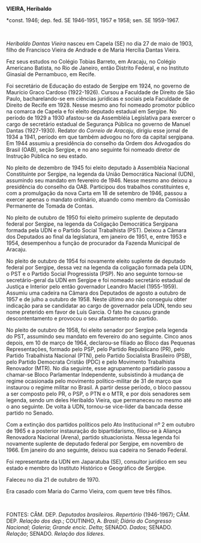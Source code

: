 **VIEIRA, Heribaldo**

\*const. 1946; dep. fed. SE 1946-1951, 1957 e 1958; sen. SE 1959-1967.

 

*Heribaldo Dantas Vieira* nasceu em Capela (SE) no dia 27 de maio de
1903, filho de Francisco Vieira de Andrade e de Maria Hercília Dantas
Vieira.

Fez seus estudos no Colégio Tobias Barreto, em Aracaju, no Colégio
Americano Batista, no Rio de Janeiro, então Distrito Federal, e no
Instituto Ginasial de Pernambuco, em Recife.

Foi secretário de Educação do estado de Sergipe em 1924, no governo de
Maurício Graco Cardoso (1922-1926). Cursou a Faculdade de Direito de São
Paulo, bacharelando-se em ciências jurídicas e sociais pela Faculdade de
Direito de Recife em 1928. Nesse mesmo ano foi nomeado promotor público
na comarca de Capela e foi eleito deputado estadual em Sergipe. No
período de 1929 a 1930 afastou-se da Assembléia Legislativa para exercer
o cargo de secretário estadual de Segurança Pública no governo de Manuel
Dantas (1927-1930). Redator do *Correio de Aracaju*, dirigiu esse jornal
de 1934 a 1941, período em que também advogou no foro da capital
sergipana. Em 1944 assumiu a presidência do conselho da Ordem dos
Advogados do Brasil (OAB), seção Sergipe, e no ano seguinte foi nomeado
diretor de Instrução Pública no seu estado.

No pleito de dezembro de 1945 foi eleito deputado à Assembléia Nacional
Constituinte por Sergipe, na legenda da União Democrática Nacional
(UDN), assumindo seu mandato em fevereiro de 1946. Nesse mesmo ano
deixou a presidência do conselho da OAB. Participou dos trabalhos
constituintes e, com a promulgação da nova Carta em 18 de setembro de
1946, passou a exercer apenas o mandato ordinário, atuando como membro
da Comissão Permanente de Tomada de Contas.

No pleito de outubro de 1950 foi eleito primeiro suplente de deputado
federal por Sergipe, na legenda da Coligação Democrática Sergipana
formada pela UDN e o Partido Social Trabalhista (PST). Deixou a Câmara
dos Deputados ao final da legislatura, em janeiro de 1951, e, entre 1953
e 1954, desempenhou a função de procurador da Fazenda Municipal de
Aracaju.

No pleito de outubro de 1954 foi novamente eleito suplente de deputado
federal por Sergipe, dessa vez na legenda da coligação formada pela UDN,
o PST e o Partido Social Progressista (PSP). No ano seguinte tornou-se
secretário-geral da UDN em Sergipe e foi nomeado secretário estadual de
Justiça e Interior pelo então governador Leandro Maciel (1955-1959).
Assumiu uma cadeira na Câmara dos Deputados de agosto a outubro de 1957
e de julho a outubro de 1958. Neste último ano não conseguiu obter
indicação para se candidatar ao cargo de governador pela UDN, tendo seu
nome preterido em favor de Luís Garcia. O fato lhe causou grande
descontentamento e provocou o seu afastamento do partido.

No pleito de outubro de 1958, foi eleito senador por Sergipe pela
legenda do PST, assumindo seu mandato em fevereiro do ano seguinte.
Cinco anos depois, em 10 de março de 1964, declarou-se filiado ao Bloco
das Pequenas Representações, formado pelo PSP, pelo Partido Republicano
(PR), pelo Partido Trabalhista Nacional (PTN), pelo Partido Socialista
Brasileiro (PSB), pelo Partido Democrata Cristão (PDC) e pelo Movimento
Trabalhista Renovador (MTR). No dia seguinte, esse agrupamento
partidário passou a chamar-se Bloco Parlamentar Independente,
subsistindo à mudança de regime ocasionada pelo movimento
político-militar de 31 de março que instaurou o regime militar no
Brasil. A partir desse período, o bloco passou a ser composto pelo PR, o
PSP, o PTN e o MTR, e por dois senadores sem legenda, sendo um deles
Heribaldo Vieira, que permaneceu no mesmo até o ano seguinte. De volta à
UDN, tornou-se vice-líder da bancada desse partido no Senado.

Com a extinção dos partidos políticos pelo Ato Institucional nº 2 em
outubro de 1965 e a posterior instauração do bipartidarismo, filiou-se à
Aliança Renovadora Nacional (Arena), partido situacionista. Nessa
legenda foi novamente suplente de deputado federal por Sergipe, em
novembro de 1966. Em janeiro do ano seguinte, deixou sua cadeira no
Senado Federal.

Foi representante da UDN em Japaratuba (SE), consultor jurídico em seu
estado e membro do Instituto Histórico e Geográfico de Sergipe.

Faleceu no dia 21 de outubro de 1970.

Era casado com Maria do Carmo Vieira, com quem teve três filhos.

 

FONTES: CÂM. DEP. *Deputados brasileiros. Repertório* (1946-1967); CÂM.
DEP. *Relação dos dep*.; COUTINHO, A. *Brasil*; *Diário do Congresso
Nacional*; *Galeria*; *Grande* *encic. Delta*; SENADO. *Dados*; SENADO.
*Relação*; SENADO. *Relação dos líderes*.

 
